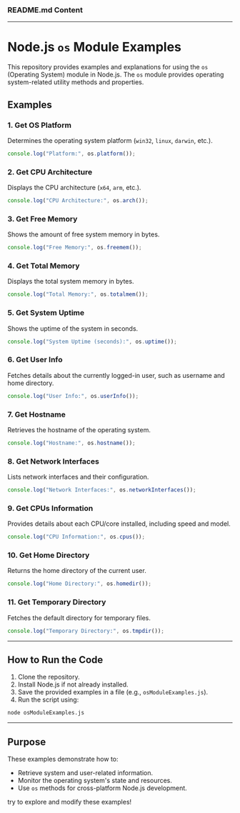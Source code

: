 ### README.md Content

---

# Node.js `os` Module Examples

This repository provides examples and explanations for using the `os` (Operating System) module in Node.js. The `os` module provides operating system-related utility methods and properties.

## Examples

### 1. **Get OS Platform**
Determines the operating system platform (`win32`, `linux`, `darwin`, etc.).

```javascript
console.log("Platform:", os.platform());
```

### 2. **Get CPU Architecture**
Displays the CPU architecture (`x64`, `arm`, etc.).

```javascript
console.log("CPU Architecture:", os.arch());
```

### 3. **Get Free Memory**
Shows the amount of free system memory in bytes.

```javascript
console.log("Free Memory:", os.freemem());
```

### 4. **Get Total Memory**
Displays the total system memory in bytes.

```javascript
console.log("Total Memory:", os.totalmem());
```

### 5. **Get System Uptime**
Shows the uptime of the system in seconds.

```javascript
console.log("System Uptime (seconds):", os.uptime());
```

### 6. **Get User Info**
Fetches details about the currently logged-in user, such as username and home directory.

```javascript
console.log("User Info:", os.userInfo());
```

### 7. **Get Hostname**
Retrieves the hostname of the operating system.

```javascript
console.log("Hostname:", os.hostname());
```

### 8. **Get Network Interfaces**
Lists network interfaces and their configuration.

```javascript
console.log("Network Interfaces:", os.networkInterfaces());
```

### 9. **Get CPUs Information**
Provides details about each CPU/core installed, including speed and model.

```javascript
console.log("CPU Information:", os.cpus());
```

### 10. **Get Home Directory**
Returns the home directory of the current user.

```javascript
console.log("Home Directory:", os.homedir());
```

### 11. **Get Temporary Directory**
Fetches the default directory for temporary files.

```javascript
console.log("Temporary Directory:", os.tmpdir());
```

---

## How to Run the Code

1. Clone the repository.
2. Install Node.js if not already installed.
3. Save the provided examples in a file (e.g., `osModuleExamples.js`).
4. Run the script using:

```bash
node osModuleExamples.js
```

---

## Purpose

These examples demonstrate how to:
- Retrieve system and user-related information.
- Monitor the operating system's state and resources.
- Use `os` methods for cross-platform Node.js development.

try to explore and modify these examples!